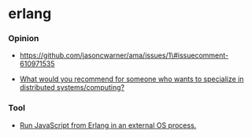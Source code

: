 erlang
======

### Opinion

-   https://github.com/jasoncwarner/ama/issues/1\#issuecomment-610971535

<!-- -->

-   [What would you recommend for someone who wants to specialize in distributed systems/computing?](https://github.com/jasoncwarner/ama/issues/3)

### Tool

-   [Run JavaScript from Erlang in an external OS process.](https://github.com/strange/erlang_v8)
